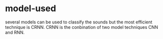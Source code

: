 # model-used
several models can be used to classify the sounds but the most efficient technique is CRNN. CRNN is the conbination of two model techniques CNN and RNN.
